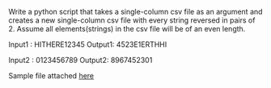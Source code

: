 Write a python script that takes a single-column csv file as an argument and creates a new single-column csv file with every string reversed in pairs of 2. Assume all elements(strings) in the csv file will be of an even length. 

Input1 : HITHERE12345
Output1: 4523E1ERTHHI

Input2 : 0123456789
Output2: 8967452301

Sample file attached [here](media/test_file.csv)